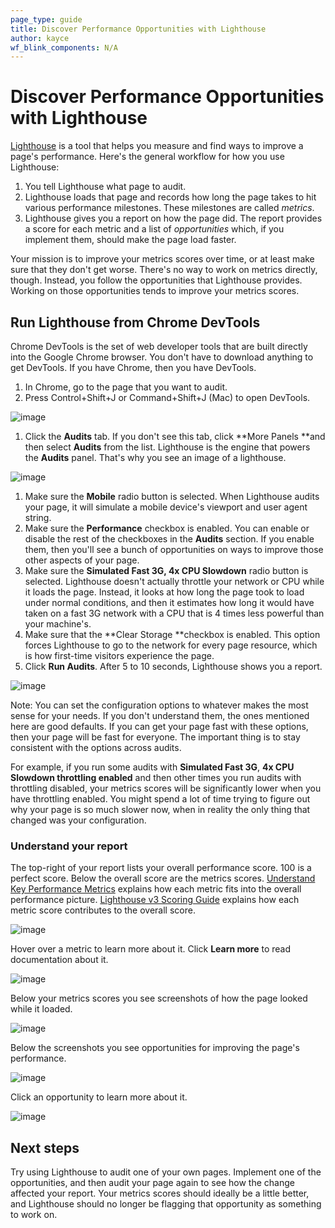 ```yaml
---
page_type: guide
title: Discover Performance Opportunities with Lighthouse
author: kayce
wf_blink_components: N/A
---
```


# Discover Performance Opportunities with Lighthouse

[Lighthouse](https://developers.google.com/web/tools/lighthouse/) is a tool that
helps you measure and find ways to improve a page's performance. Here's the
general workflow for how you use Lighthouse:

1. You tell Lighthouse what page to audit.
1. Lighthouse loads that page and records how long the page takes to hit
    various performance milestones. These milestones are called _metrics_.  
1. Lighthouse gives you a report on how the page did. The report provides a
    score for each metric and a list of _opportunities_ which, if you implement
    them, should make the page load faster.

Your mission is to improve your metrics scores over time, or at least make sure
that they don't get worse. There's no way to work on metrics directly, though.
Instead, you follow the opportunities that Lighthouse provides. Working on those
opportunities tends to improve your metrics scores.

## Run Lighthouse from Chrome DevTools

Chrome DevTools is the set of web developer tools that are built directly into
the Google Chrome browser. You don't have to download anything to get DevTools.
If you have Chrome, then you have DevTools.

1. In Chrome, go to the page that you want to audit.
1. Press Control+Shift+J or Command+Shift+J (Mac) to open DevTools.

![image](./discover-performance-opportunities-with-lighthouse-1.png)

1. Click the **Audits** tab. If you don't see this tab, click **More
    Panels  **and then select **Audits** from the list. Lighthouse is the
    engine that powers the **Audits** panel. That's why you see an image of a
    lighthouse.

![image](./discover-performance-opportunities-with-lighthouse-2.png)

1. Make sure the **Mobile** radio button is selected. When Lighthouse
    audits your page, it will simulate a mobile device's viewport and user
    agent string.
1. Make sure the **Performance** checkbox is enabled. You can enable or
    disable the rest of the checkboxes in the **Audits** section. If you enable
    them, then you'll see a bunch of opportunities on ways to improve those
    other aspects of your page.
1. Make sure the **Simulated Fast 3G, 4x CPU Slowdown** radio button is
    selected. Lighthouse doesn't actually throttle your network or CPU while it
    loads the page. Instead, it looks at how long the page took to load under
    normal conditions, and then it estimates how long it would have taken on a
    fast 3G network with a CPU that is 4 times less powerful than your machine's.
1. Make sure that the **Clear Storage **checkbox is enabled. This option
    forces Lighthouse to go to the network for every page resource, which is
    how first-time visitors experience the page.
1. Click **Run Audits**. After 5 to 10 seconds, Lighthouse shows you a report.

![image](./discover-performance-opportunities-with-lighthouse-3.png)

Note: You can set the configuration options to whatever makes the most sense for
your needs. If you don't understand them, the ones mentioned here are good
defaults. If you can get your page fast with these options, then your page will
be fast for everyone. The important thing is to stay consistent with the options
across audits. 

For example, if you run some audits with **Simulated Fast 3G**, **4x CPU Slowdown
throttling enabled** and then other times you run audits with throttling
disabled, your metrics scores will be significantly lower when you have
throttling enabled. You might spend a lot of time trying to figure out why your
page is so much slower now, when in reality the only thing that changed was your
configuration.

### Understand your report

The top-right of your report lists your overall performance score. 100 is a
perfect score. Below the overall score are the metrics scores.
[Understand Key Performance Metrics](https://docs.google.com/document/d/168J_5OlTyiveCoDWCNPIGPqcQuCvhNrlnt6eDGFP_Ds/edit#heading=h.85tp1mxx7wjj)
explains how each metric fits into the overall performance picture.
[Lighthouse v3 Scoring Guide](https://developers.google.com/web/tools/lighthouse/v3/scoring)
explains how each metric score contributes to the overall score.

![image](./discover-performance-opportunities-with-lighthouse-4.png)

Hover over a metric to learn more about it. Click **Learn more** to read
documentation about it.

![image](./discover-performance-opportunities-with-lighthouse-5.png)

Below your metrics scores you see screenshots of how the page looked while it
loaded.

![image](./discover-performance-opportunities-with-lighthouse-6.png)

Below the screenshots you see opportunities for improving the page's
performance.

![image](./discover-performance-opportunities-with-lighthouse-7.png)

Click an opportunity to learn more about it.

![image](./discover-performance-opportunities-with-lighthouse-8.png)

## Next steps

Try using Lighthouse to audit one of your own pages. Implement one of the
opportunities, and then audit your page again to see how the change affected
your report. Your metrics scores should ideally be a little better, and
Lighthouse should no longer be flagging that opportunity as something to work
on.
